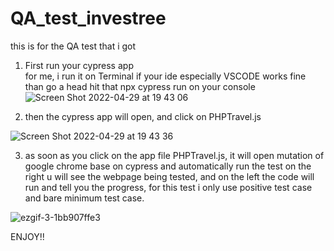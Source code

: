 # QA_test_investree
this is for the QA test that i got

1. First run your cypress app </br>
for me, i run it on Terminal 
if your ide especially VSCODE works fine than go a head hit that npx cypress run on your console 
![Screen Shot 2022-04-29 at 19 43 06](https://user-images.githubusercontent.com/69149337/165946733-e8bb2486-1615-4ba0-bcdb-16fd9ce43bef.jpg)

2. then the cypress app will open, and click on PHPTravel.js 

![Screen Shot 2022-04-29 at 19 43 36](https://user-images.githubusercontent.com/69149337/165947324-526156d6-c160-454b-bcb8-0e9aa05f7b7b.jpg)

3. as soon as you click on the app file PHPTravel.js, it will open mutation of google chrome base on cypress and automatically run the test
on the right u will see the webpage being tested, and on the left the code will run and tell you the progress,
for this test i only use positive test case and bare minimum test case.

![ezgif-3-1bb907ffe3](https://user-images.githubusercontent.com/69149337/165948228-48f9cac7-f113-4b6d-bb5b-39d123759dd0.gif)



ENJOY!!
